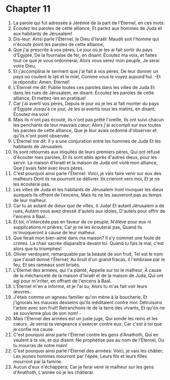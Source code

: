 # Chapter 11

1. La parole qui fut adressée à Jérémie de la part de l'Éternel, en ces mots:
2. Écoutez les paroles de cette alliance, Et parlez aux hommes de Juda et aux habitants de Jérusalem!
3. Dis-leur: Ainsi parle l'Éternel, le Dieu d'Israël: Maudit soit l'homme qui n'écoute point les paroles de cette alliance,
4. Que j'ai prescrite à vos pères, Le jour où je les ai fait sortir du pays d'Égypte, De la fournaise de fer, en disant: Écoutez ma voix, et faites tout ce que je vous ordonnerai; Alors vous serez mon peuple, Je serai votre Dieu,
5. Et j'accomplirai le serment que j'ai fait à vos pères, De leur donner un pays où coulent le lait et le miel, Comme vous le voyez aujourd'hui. -Et je répondis: Amen, Éternel!
6. L'Éternel me dit: Publie toutes ces paroles dans les villes de Juda Et dans les rues de Jérusalem, en disant: Écoutez les paroles de cette alliance, Et mettez-les en pratique!
7. Car j'ai averti vos pères, Depuis le jour où je les ai fait monter du pays d'Égypte Jusqu'à ce jour, Je les ai avertis tous les matins, en disant: Écoutez ma voix!
8. Mais ils n'ont pas écouté, ils n'ont pas prêté l'oreille, Ils ont suivi chacun les penchants de leur mauvais cœur; Alors j'ai accompli sur eux toutes les paroles de cette alliance, Que je leur avais ordonné d'observer et qu'ils n'ont point observée.
9. L'Éternel me dit: Il y a une conjuration entre les hommes de Juda Et les habitants de Jérusalem.
10. Ils sont retournés aux iniquités de leurs premiers pères, Qui ont refusé d'écouter mes paroles, Et ils sont allés après d'autres dieux, pour les servir. La maison d'Israël et la maison de Juda ont violé mon alliance, Que j'avais faite avec leurs pères.
11. C'est pourquoi ainsi parle l'Éternel: Voici, je vais faire venir sur eux des malheurs Dont ils ne pourront se délivrer. Ils crieront vers moi, Et je ne les écouterai pas.
12. Les villes de Juda et les habitants de Jérusalem Iront invoquer les dieux auxquels ils offrent de l'encens, Mais ils ne les sauveront pas au temps de leur malheur.
13. Car tu as autant de dieux que de villes, ô Juda! Et autant Jérusalem a de rues, Autant vous avez dressé d'autels aux idoles, D'autels pour offrir de l'encens à Baal...
14. Et toi, n'intercède pas en faveur de ce peuple, N'élève pour eux ni supplications ni prières; Car je ne les écouterai pas, Quand ils m'invoqueront à cause de leur malheur.
15. Que ferait mon bien-aimé dans ma maison? Il s'y commet une foule de crimes. La chair sacrée disparaîtra devant toi. Quand tu fais le mal, c'est alors que tu triomphes!
16. Olivier verdoyant, remarquable par la beauté de son fruit, Tel est le nom que t'avait donné l'Éternel; Au bruit d'un grand fracas, il l'embrase par le feu, Et ses rameaux sont brisés.
17. L'Éternel des armées, qui t'a planté, Appelle sur toi le malheur, À cause de la méchanceté de la maison d'Israël et de la maison de Juda, Qui ont agi pour m'irriter, en offrant de l'encens à Baal.
18. L'Éternel m'en a informé, et je l'ai su; Alors tu m'as fait voir leurs œuvres.
19. J'étais comme un agneau familier qu'on mène à la boucherie, Et j'ignorais les mauvais desseins qu'ils méditaient contre moi: Détruisons l'arbre avec son fruit! Retranchons-le de la terre des vivants, Et qu'on ne se souvienne plus de son nom! -
20. Mais l'Éternel des armées est un juste juge, Qui sonde les reins et les cœurs. Je verrai ta vengeance s'exercer contre eux, Car c'est à toi que je confie ma cause.
21. C'est pourquoi ainsi parle l'Éternel contre les gens d'Anathoth, Qui en veulent à ta vie, et qui disent: Ne prophétise pas au nom de l'Éternel, Ou tu mourras de notre main!
22. C'est pourquoi ainsi parle l'Éternel des armées: Voici, je vais les châtier; Les jeunes hommes mourront par l'épée, Leurs fils et leurs filles mourront par la famine.
23. Aucun d'eux n'échappera; Car je ferai venir le malheur sur les gens d'Anathoth, L'année où je les châtierai.

